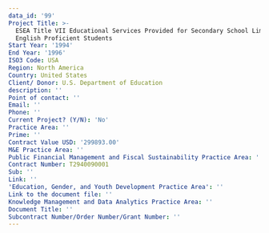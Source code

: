 ```yaml
---
data_id: '99'
Project Title: >-
  ESEA Title VII Educational Services Provided for Secondary School Limited
  English Proficient Students
Start Year: '1994'
End Year: '1996'
ISO3 Code: USA
Region: North America
Country: United States
Client/ Donor: U.S. Department of Education
description: ''
Point of contact: ''
Email: ''
Phone: ''
Current Project? (Y/N): 'No'
Practice Area: ''
Prime: ''
Contract Value USD: '299893.00'
M&E Practice Area: ''
Public Financial Management and Fiscal Sustainability Practice Area: ''
Contract Number: T2940090001
Sub: ''
Link: ''
'Education, Gender, and Youth Development Practice Area': ''
Link to the document file: ''
Knowledge Management and Data Analytics Practice Area: ''
Document Title: ''
Subcontract Number/Order Number/Grant Number: ''
---
```

